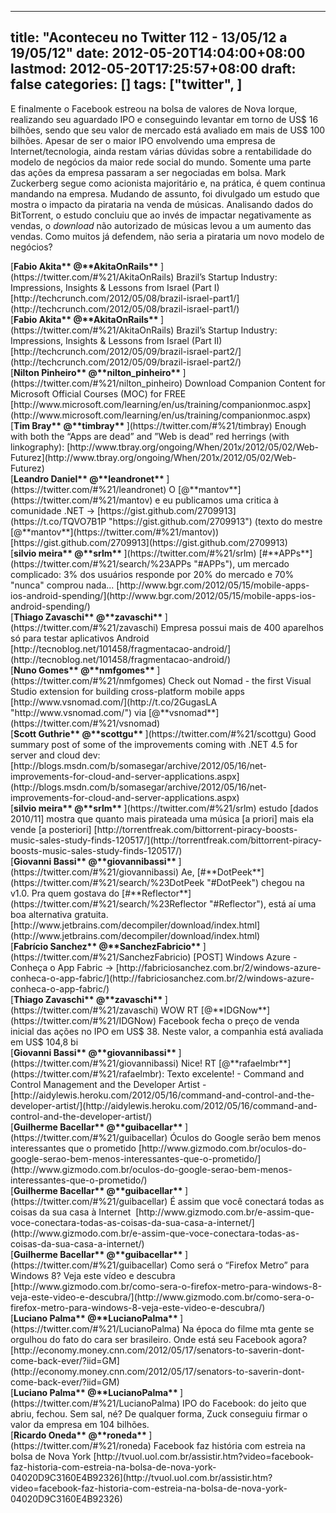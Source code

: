 
---
title: "Aconteceu no Twitter 112 - 13/05/12 a 19/05/12"
date: 2012-05-20T14:04:00+08:00
lastmod: 2012-05-20T17:25:57+08:00
draft: false
categories: []
tags: ["twitter", ]
---


E finalmente o Facebook estreou na bolsa de valores de Nova Iorque, realizando seu aguardado IPO e conseguindo levantar em torno de US$ 16 bilhões, sendo que seu valor de mercado está avaliado em mais de US$ 100 bilhões. Apesar de ser o maior IPO envolvendo uma empresa de Internet/tecnologia, ainda restam várias dúvidas sobre a rentabilidade do modelo de negócios da maior rede social do mundo. Somente uma parte das ações da empresa passaram a ser negociadas em bolsa. Mark Zuckerberg segue como acionista majoritário e, na prática, é quem continua mandando na empresa. Mudando de assunto, foi divulgado um estudo que mostra o impacto da pirataria na venda de músicas. Analisando dados do BitTorrent, o estudo concluiu que ao invés de impactar negativamente as vendas, o *download* não autorizado de músicas levou a um aumento das vendas. Como muitos já defendem, não seria a pirataria um novo modelo de negócios?


<div class="stream-item-header">[<strong class="fullname js-action-profile-name show-popup-with-id">Fabio Akita** <span>‏</span><span class="username js-action-profile-name">@**AkitaOnRails**</span> </strong>](https://twitter.com/#%21/AkitaOnRails) Brazil’s Startup Industry: Impressions, Insights & Lessons from Israel (Part I) [http://techcrunch.com/2012/05/08/brazil-israel-part1/](http://techcrunch.com/2012/05/08/brazil-israel-part1/)  


<div class="stream-item-header">[<strong class="fullname js-action-profile-name show-popup-with-id">Fabio Akita** <span>‏</span><span class="username js-action-profile-name">@**AkitaOnRails**</span> </strong>](https://twitter.com/#%21/AkitaOnRails) Brazil’s Startup Industry: Impressions, Insights & Lessons from Israel (Part II) [http://techcrunch.com/2012/05/09/brazil-israel-part2/](http://techcrunch.com/2012/05/09/brazil-israel-part2/)  


<div class="stream-item-header">[<strong class="fullname js-action-profile-name show-popup-with-id">Nilton Pinheiro** <span>‏</span><span class="username js-action-profile-name">@**nilton_pinheiro**</span> </strong>](https://twitter.com/#%21/nilton_pinheiro) Download Companion Content for Microsoft Official Courses (MOC) for FREE [http://www.microsoft.com/learning/en/us/training/companionmoc.aspx](http://www.microsoft.com/learning/en/us/training/companionmoc.aspx)  


<div class="stream-item-header">[<strong class="fullname js-action-profile-name show-popup-with-id">Tim Bray** <span>‏</span><span class="username js-action-profile-name">@**timbray**</span> </strong>](https://twitter.com/#%21/timbray) Enough with both the “Apps are dead” and ”Web is dead” red herrings (with linkography): [http://www.tbray.org/ongoing/When/201x/2012/05/02/Web-Futurez](http://www.tbray.org/ongoing/When/201x/2012/05/02/Web-Futurez)  


<div class="stream-item-header">[<strong class="fullname js-action-profile-name show-popup-with-id">Leandro Daniel** <span>‏</span><span class="username js-action-profile-name">@**leandronet**</span> </strong>](https://twitter.com/#%21/leandronet) O [@**mantov**](https://twitter.com/#%21/mantov) e eu publicamos uma critica à comunidade .NET -> [https://gist.github.com/2709913](https://t.co/TQVO7B1P "https://gist.github.com/2709913") (texto do mestre [@**mantov**](https://twitter.com/#%21/mantov)) [https://gist.github.com/2709913](https://gist.github.com/2709913)  


<div class="stream-item-header">[<strong class="fullname js-action-profile-name show-popup-with-id">silvio meira** <span>‏</span><span class="username js-action-profile-name">@**srlm**</span> </strong>](https://twitter.com/#%21/srlm) [#**APPs**](https://twitter.com/#%21/search/%23APPs "#APPs"), um mercado complicado: 3% dos usuários responde por 20% do mercado e 70% "nunca" comprou nada... [http://www.bgr.com/2012/05/15/mobile-apps-ios-android-spending/](http://www.bgr.com/2012/05/15/mobile-apps-ios-android-spending/)  


<div class="stream-item-header">[<strong class="fullname js-action-profile-name show-popup-with-id">Thiago Zavaschi** <span>‏</span><span class="username js-action-profile-name">@**zavaschi**</span> </strong>](https://twitter.com/#%21/zavaschi) Empresa possui mais de 400 aparelhos só para testar aplicativos Android [http://tecnoblog.net/101458/fragmentacao-android/](http://tecnoblog.net/101458/fragmentacao-android/)  


<div class="stream-item-header">[<strong class="fullname js-action-profile-name show-popup-with-id">Nuno Gomes** <span>‏</span><span class="username js-action-profile-name">@**nmfgomes**</span> </strong>](https://twitter.com/#%21/nmfgomes) Check out Nomad - the first Visual Studio extension for building cross-platform mobile apps [http://www.vsnomad.com/](http://t.co/2GugasLA "http://www.vsnomad.com/") via [@**vsnomad**](https://twitter.com/#%21/vsnomad)   


<div class="stream-item-header">[<strong class="fullname js-action-profile-name show-popup-with-id">Scott Guthrie** <span>‏</span><span class="username js-action-profile-name">@**scottgu**</span> </strong>](https://twitter.com/#%21/scottgu) Good summary post of some of the improvements coming with .NET 4.5 for server and cloud dev:   
[http://blogs.msdn.com/b/somasegar/archive/2012/05/16/net-improvements-for-cloud-and-server-applications.aspx](http://blogs.msdn.com/b/somasegar/archive/2012/05/16/net-improvements-for-cloud-and-server-applications.aspx)  


<div class="stream-item-header">[<strong class="fullname js-action-profile-name show-popup-with-id">silvio meira** <span>‏</span><span class="username js-action-profile-name">@**srlm**</span> </strong>](https://twitter.com/#%21/srlm) estudo [dados 2010/11] mostra que quanto mais pirateada uma música [a priori] mais ela vende [a posteriori] [http://torrentfreak.com/bittorrent-piracy-boosts-music-sales-study-finds-120517/](http://torrentfreak.com/bittorrent-piracy-boosts-music-sales-study-finds-120517/)  


<div class="stream-item-header">[<strong class="fullname js-action-profile-name show-popup-with-id">Giovanni Bassi** <span>‏</span><span class="username js-action-profile-name">@**giovannibassi**</span> </strong>](https://twitter.com/#%21/giovannibassi) Ae, [#**DotPeek**](https://twitter.com/#%21/search/%23DotPeek "#DotPeek") chegou na v1.0. Pra quem gostava do [#**Reflector**](https://twitter.com/#%21/search/%23Reflector "#Reflector"), está aí uma boa alternativa gratuita. [http://www.jetbrains.com/decompiler/download/index.html](http://www.jetbrains.com/decompiler/download/index.html)  


<div class="stream-item-header">[<strong class="fullname js-action-profile-name show-popup-with-id">Fabrício Sanchez** <span>‏</span><span class="username js-action-profile-name">@**SanchezFabricio**</span> </strong>](https://twitter.com/#%21/SanchezFabricio) [POST] Windows Azure - Conheça o App Fabric -> [http://fabriciosanchez.com.br/2/windows-azure-conheca-o-app-fabric/](http://fabriciosanchez.com.br/2/windows-azure-conheca-o-app-fabric/)  


<div class="stream-item-header">[<strong class="fullname js-action-profile-name show-popup-with-id">Thiago Zavaschi** <span>‏</span><span class="username js-action-profile-name">@**zavaschi**</span> </strong>](https://twitter.com/#%21/zavaschi) WOW RT [@**IDGNow**](https://twitter.com/#%21/IDGNow) Facebook fecha o preço de venda inicial das ações no IPO em US$ 38. Neste valor, a companhia está avaliada em US$ 104,8 bi  


<div class="stream-item-header">[<strong class="fullname js-action-profile-name show-popup-with-id">Giovanni Bassi** <span>‏</span><span class="username js-action-profile-name">@**giovannibassi**</span> </strong>](https://twitter.com/#%21/giovannibassi) Nice! RT [@**rafaelmbr**](https://twitter.com/#%21/rafaelmbr): Texto excelente! - Command and Control Management and the Developer Artist -   
[http://aidylewis.heroku.com/2012/05/16/command-and-control-and-the-developer-artist/](http://aidylewis.heroku.com/2012/05/16/command-and-control-and-the-developer-artist/)  


<div class="stream-item-header">[<strong class="fullname js-action-profile-name show-popup-with-id">Guilherme Bacellar** <span>‏</span><span class="username js-action-profile-name">@**guibacellar**</span> </strong>](https://twitter.com/#%21/guibacellar) Óculos do Google serão bem menos interessantes que o prometido   
[http://www.gizmodo.com.br/oculos-do-google-serao-bem-menos-interessantes-que-o-prometido/](http://www.gizmodo.com.br/oculos-do-google-serao-bem-menos-interessantes-que-o-prometido/)  


<div class="stream-item-header">[<strong class="fullname js-action-profile-name show-popup-with-id">Guilherme Bacellar** <span>‏</span><span class="username js-action-profile-name">@**guibacellar**</span> </strong>](https://twitter.com/#%21/guibacellar) É assim que você conectará todas as coisas da sua casa à Internet   
[http://www.gizmodo.com.br/e-assim-que-voce-conectara-todas-as-coisas-da-sua-casa-a-internet/](http://www.gizmodo.com.br/e-assim-que-voce-conectara-todas-as-coisas-da-sua-casa-a-internet/)  


<div class="stream-item-header">[<strong class="fullname js-action-profile-name show-popup-with-id">Guilherme Bacellar** <span>‏</span><span class="username js-action-profile-name">@**guibacellar**</span> </strong>](https://twitter.com/#%21/guibacellar) Como será o “Firefox Metro” para Windows 8? Veja este vídeo e descubra   
[http://www.gizmodo.com.br/como-sera-o-firefox-metro-para-windows-8-veja-este-video-e-descubra/](http://www.gizmodo.com.br/como-sera-o-firefox-metro-para-windows-8-veja-este-video-e-descubra/)  


<div class="stream-item-header">[<strong class="fullname js-action-profile-name show-popup-with-id">Luciano Palma** <span>‏</span><span class="username js-action-profile-name">@**LucianoPalma**</span> </strong>](https://twitter.com/#%21/LucianoPalma) Na época do filme mta gente se orgulhou do fato do cara ser brasileiro. Onde está seu Facebook agora?   
[http://economy.money.cnn.com/2012/05/17/senators-to-saverin-dont-come-back-ever/?iid=GM](http://economy.money.cnn.com/2012/05/17/senators-to-saverin-dont-come-back-ever/?iid=GM)  


<div class="stream-item-header">[<strong class="fullname js-action-profile-name show-popup-with-id">Luciano Palma** <span>‏</span><span class="username js-action-profile-name">@**LucianoPalma**</span> </strong>](https://twitter.com/#%21/LucianoPalma) IPO do Facebook: do jeito que abriu, fechou. Sem sal, né? De qualquer forma, Zuck conseguiu firmar o valor da empresa em 104 bilhões.  


<div class="stream-item-header">[<strong class="fullname js-action-profile-name show-popup-with-id">Ricardo Oneda** <span>‏</span><span class="username js-action-profile-name">@**roneda**</span> </strong>](https://twitter.com/#%21/roneda) Facebook faz história com estreia na bolsa de Nova York   
[http://tvuol.uol.com.br/assistir.htm?video=facebook-faz-historia-com-estreia-na-bolsa-de-nova-york-04020D9C3160E4B92326](http://tvuol.uol.com.br/assistir.htm?video=facebook-faz-historia-com-estreia-na-bolsa-de-nova-york-04020D9C3160E4B92326)  

</div>
</div>
</div>
</div>
</div>
</div>
</div>
</div>
</div>
</div>
</div>
</div>
</div>
</div>
</div>
</div>
</div>
</div>
</div>
</div>


